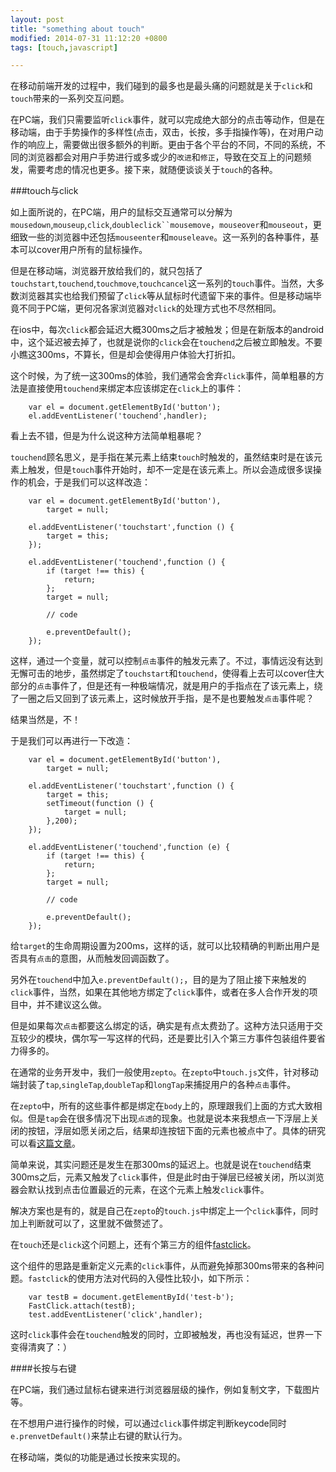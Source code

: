 ```yaml
---
layout: post
title: "something about touch"
modified: 2014-07-31 11:12:20 +0800
tags: [touch,javascript]

---
```


在移动前端开发的过程中，我们碰到的最多也是最头痛的问题就是关于`click`和`touch`带来的一系列交互问题。

在PC端，我们只需要监听`click`事件，就可以完成绝大部分的点击等动作，但是在移动端，由于手势操作的多样性(点击，双击，长按，多手指操作等)，在对用户动作的响应上，需要做出很多额外的判断。更由于各个平台的不同，不同的系统，不同的浏览器都会对用户手势进行或多或少的`改进`和`修正`，导致在交互上的问题频发，需要考虑的情况也更多。接下来，就随便谈谈关于`touch`的各种。

###touch与click

如上面所说的，在PC端，用户的鼠标交互通常可以分解为`mousedown`,`mouseup`,`click`,`doubleclick``mousemove`，`mouseover`和`mouseout`，更细致一些的浏览器中还包括`mouseenter`和`mouseleave`。这一系列的各种事件，基本可以cover用户所有的鼠标操作。

但是在移动端，浏览器开放给我们的，就只包括了`touchstart`,`touchend`,`touchmove`,`touchcancel`这一系列的`touch`事件。当然，大多数浏览器其实也给我们预留了`click`等从鼠标时代遗留下来的事件。但是移动端毕竟不同于PC端，更何况各家浏览器对`click`的处理方式也不尽然相同。

在ios中，每次`click`都会延迟大概300ms之后才被触发；但是在新版本的android中，这个延迟被去掉了，也就是说你的`click`会在`touchend`之后被立即触发。不要小瞧这300ms，不算长，但是却会使得用户体验大打折扣。

这个时候，为了统一这300ms的体验，我们通常会舍弃`click`事件，简单粗暴的方法是直接使用`touchend`来绑定本应该绑定在`click`上的事件：

		var el = document.getElementById('button');
		el.addEventListener('touchend',handler);

看上去不错，但是为什么说这种方法简单粗暴呢？

`touchend`顾名思义，是手指在某元素上结束`touch`时触发的，虽然结束时是在该元素上触发，但是`touch`事件开始时，却不一定是在该元素上。所以会造成很多误操作的机会，于是我们可以这样改造：

		var el = document.getElementById('button'),
			target = null;
		
		el.addEventListener('touchstart',function () {
			target = this;
		});
		
		el.addEventListener('touchend',function () {
			if (target !== this) {
				return;
			};
			target = null;
			
			// code
			
			e.preventDefault();
		});
		
这样，通过一个变量，就可以控制`点击`事件的触发元素了。不过，事情远没有达到无懈可击的地步，虽然绑定了`touchstart`和`touchend`，使得看上去可以cover住大部分的`点击`事件了，但是还有一种极端情况，就是用户的手指点在了该元素上，绕了一圈之后又回到了该元素上，这时候放开手指，是不是也要触发`点击`事件呢？

结果当然是，不！

于是我们可以再进行一下改造：
	
		var el = document.getElementById('button'),
			target = null;
		
		el.addEventListener('touchstart',function () {
			target = this;
			setTimeout(function () {
				target = null;
			},200);
		});
		
		el.addEventListener('touchend',function (e) {
			if (target !== this) {
				return;
			};
			target = null;
			
			// code
			
			e.preventDefault();
		});
	
给`target`的生命周期设置为200ms，这样的话，就可以比较精确的判断出用户是否具有`点击`的意图，从而触发回调函数了。

另外在`touchend`中加入`e.preventDefault();`，目的是为了阻止接下来触发的`click`事件，当然，如果在其他地方绑定了`click`事件，或者在多人合作开发的项目中，并不建议这么做。

但是如果每次`点击`都要这么绑定的话，确实是有点太费劲了。这种方法只适用于交互较少的模块，偶尔写一写这样的代码，还是要比引入个第三方事件包装组件要省力得多的。
		
在通常的业务开发中，我们一般使用`zepto`。在`zepto`中`touch.js`文件，针对移动端封装了`tap`,`singleTap`,`doubleTap`和`longTap`来捕捉用户的各种`点击`事件。

在`zepto`中，所有的这些事件都是绑定在`body`上的，原理跟我们上面的方式大致相似。但是`tap`会在很多情况下出现`点透`的现象。也就是说本来我想点一下浮层上关闭的按钮，浮层如愿关闭之后，结果却连按钮下面的元素也被点中了。具体的研究可以看[这篇文章](http://blog.youyo.name/archives/zepto-tap-click-through-research.html)。

简单来说，其实问题还是发生在那300ms的延迟上。也就是说在`touchend`结束300ms之后，元素又触发了`click`事件，但是此时由于弹层已经被关闭，所以浏览器会默认找到点击位置最近的元素，在这个元素上触发`click`事件。

解决方案也是有的，就是自己在`zepto`的`touch.js`中绑定上一个`click`事件，同时加上判断就可以了，这里就不做赘述了。

在`touch`还是`click`这个问题上，还有个第三方的组件[fastclick](https://github.com/ftlabs/fastclick)。

这个组件的思路是重新定义元素的`click`事件，从而避免掉那300ms带来的各种问题。`fastclick`的使用方法对代码的入侵性比较小，如下所示：

		var testB = document.getElementById('test-b');
		FastClick.attach(testB);
		test.addEventListener('click',handler);

这时`click`事件会在`touchend`触发的同时，立即被触发，再也没有延迟，世界一下变得清爽了：）

####长按与右键

在PC端，我们通过鼠标右键来进行浏览器层级的操作，例如复制文字，下载图片等。

在不想用户进行操作的时候，可以通过`click`事件绑定判断keycode同时`e.prenvetDefault()`来禁止右键的默认行为。

在移动端，类似的功能是通过长按来实现的。





